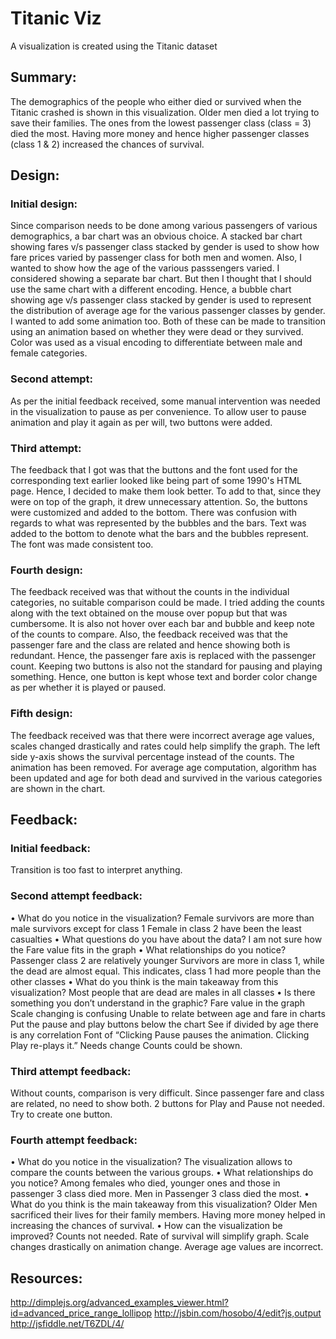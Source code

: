 # Titanic Viz
A visualization is created using the Titanic dataset

## Summary:
The demographics of the people who either died or survived when the Titanic crashed is shown in this visualization. 
Older men died a lot trying to save their families. The ones from the lowest passenger class (class = 3) died the most. 
Having more money and hence higher passenger classes (class 1 & 2) increased the chances of survival. 

## Design:
### Initial design:
Since comparison needs to be done among various passengers of various demographics, a bar chart was an obvious choice.
A stacked bar chart showing fares v/s passenger class stacked by gender is used to show how fare prices varied by passenger class for both men and women. 
Also, I wanted to show how the age of the various passsengers varied. I considered showing a separate bar chart. But then I thought that I should
use the same chart with a different encoding. Hence, a bubble chart showing age v/s passenger class stacked by gender is used to represent 
the distribution of average age for the various passenger classes by gender. I wanted to add some animation too. 
Both of these can be made to transition using an animation based on whether they were dead or they survived. 
Color was used as a visual encoding to differentiate between male and female categories. 

### Second attempt:
As per the initial feedback received, some manual intervention was needed in the visualization to pause as per convenience.
To allow user to pause animation and play it again as per will, two buttons were added.

### Third attempt:
The feedback that I got was that the buttons and the font used for the corresponding text earlier looked like being part of some 1990's HTML page.
Hence, I decided to make them look better. To add to that, since they were on top of the graph, it drew unnecessary attention. 
So, the buttons were customized and added to the bottom. There was confusion with regards to what was represented by the bubbles and the bars.
Text was added to the bottom to denote what the bars and the bubbles represent. The font was made consistent too.

### Fourth design:
The feedback received was that without the counts in the individual categories, no suitable comparison could be made. I tried adding the counts along
with the text obtained on the mouse over popup but that was cumbersome. It is also not hover over each bar and bubble and keep note of the counts to compare.
Also, the feedback received was that the passenger fare and the class are related and hence showing both is redundant. Hence, the passenger fare axis is replaced
with the passenger count. Keeping two buttons is also not the standard for pausing and playing something. Hence, one button is kept whose 
text and border color change as per whether it is played or paused. 

### Fifth design:
The feedback received was that there were incorrect average age values, scales changed drastically and rates could help simplify the graph. The left side y-axis 
shows the survival percentage instead of the counts. The animation has been removed. For average age computation, algorithm has been updated and age for both dead and
survived in the various categories are shown in the chart. 

## Feedback:
### Initial feedback:
Transition is too fast to interpret anything.

### Second attempt feedback:
•	What do you notice in the visualization?
    Female survivors are more than male survivors except for class 1
    Female in class 2 have been the least casualties
•	What questions do you have about the data?
    I am not sure how the Fare value fits in the graph
•	What relationships do you notice?
    Passenger class 2 are relatively younger
    Survivors are more in class 1, while the dead are almost equal. This indicates, class 1 had more people than the other classes
•	What do you think is the main takeaway from this visualization?
    Most people that are dead are males in all classes
•	Is there something you don’t understand in the graphic?
    Fare value in the graph
    Scale changing is confusing
    Unable to relate between age and fare in charts
    Put the pause and play buttons below the chart
    See if divided by age there is any correlation
    Font of “Clicking Pause pauses the animation. Clicking Play re-plays it.” Needs change
    Counts could be shown.

    
### Third attempt feedback:
Without counts, comparison is very difficult.
Since passenger fare and class are related, no need to show both.
2 buttons for Play and Pause not needed. Try to create one button.

### Fourth attempt feedback:
•	What do you notice in the visualization?
    The visualization allows to compare the counts between the various groups.
•	What relationships do you notice?
    Among females who died, younger ones and those in passenger 3 class died more.
    Men in Passenger 3 class died the most.
•	What do you think is the main takeaway from this visualization?
    Older Men sacrificed their lives for their family members.
    Having more money helped in increasing the chances of survival.
•	How can the visualization be improved?
    Counts not needed. Rate of survival will simplify graph. 
    Scale changes drastically on animation change. 
    Average age values are incorrect.

## Resources:
http://dimplejs.org/advanced_examples_viewer.html?id=advanced_price_range_lollipop
http://jsbin.com/hosobo/4/edit?js,output
http://jsfiddle.net/T6ZDL/4/